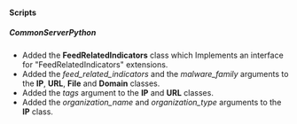 
#### Scripts
##### CommonServerPython
- Added the **FeedRelatedIndicators** class which Implements an interface for "FeedRelatedIndicators" extensions.
- Added the *feed_related_indicators* and the *malware_family* arguments to the **IP**, **URL**, **File** and **Domain** classes.
- Added the *tags* argument to the **IP** and **URL** classes.
- Added the *organization_name* and *organization_type* arguments to the **IP** class.